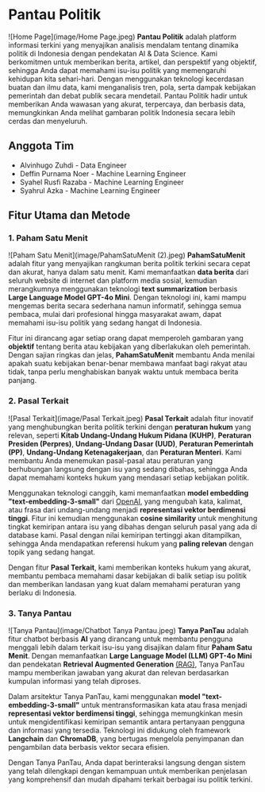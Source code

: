 # **Pantau Politik**

![Home Page](image/Home Page.jpeg)
**Pantau Politik** adalah platform informasi terkini yang menyajikan analisis mendalam tentang dinamika politik di Indonesia dengan pendekatan AI & Data Science. Kami berkomitmen untuk memberikan berita, artikel, dan perspektif yang objektif, sehingga Anda dapat memahami isu-isu politik yang memengaruhi kehidupan kita sehari-hari. Dengan menggunakan teknologi kecerdasan buatan dan ilmu data, kami menganalisis tren, pola, serta dampak kebijakan pemerintah dan debat publik secara mendetail. Pantau Politik hadir untuk memberikan Anda wawasan yang akurat, terpercaya, dan berbasis data, memungkinkan Anda melihat gambaran politik Indonesia secara lebih cerdas dan menyeluruh.

## Anggota Tim
- Alvinhugo Zuhdi - Data Engineer
- Deffin Purnama Noer - Machine Learning Engineer
- Syahel Rusfi Razaba - Machine Learning Engineer
- Syahrul Azka - Machine Learning Engineer

## Fitur Utama dan Metode
### 1. **Paham Satu Menit**

![Paham Satu Menit](image/PahamSatuMenit (2).jpeg)
**PahamSatuMenit** adalah fitur yang menyajikan rangkuman berita politik terkini secara cepat dan akurat, hanya dalam satu menit. Kami memanfaatkan **data berita** dari seluruh website di internet dan platform media sosial, kemudian merangkumnya menggunakan teknologi **text summarization** berbasis **Large Language Model GPT-4o Mini**. Dengan teknologi ini, kami mampu mengemas berita secara sederhana namun informatif, sehingga semua pembaca, mulai dari profesional hingga masyarakat awam, dapat memahami isu-isu politik yang sedang hangat di Indonesia.

Fitur ini dirancang agar setiap orang dapat memperoleh gambaran yang **objektif** tentang berita atau kebijakan yang diberlakukan oleh pemerintah. Dengan sajian ringkas dan jelas, **PahamSatuMenit** membantu Anda menilai apakah suatu kebijakan benar-benar membawa manfaat bagi rakyat atau tidak, tanpa perlu menghabiskan banyak waktu untuk membaca berita panjang.

### 2. **Pasal Terkait**

![Pasal Terkait](image/Pasal Terkait.jpeg)
**Pasal Terkait** adalah fitur inovatif yang menghubungkan berita politik terkini dengan **peraturan hukum** yang relevan, seperti **Kitab Undang-Undang Hukum Pidana (KUHP)**, **Peraturan Presiden (Perpres)**, **Undang-Undang Dasar (UUD)**, **Peraturan Pemerintah (PP)**, **Undang-Undang Ketenagakerjaan**, dan **Peraturan Menteri**. Kami membantu Anda menemukan pasal-pasal atau peraturan yang berhubungan langsung dengan isu yang sedang dibahas, sehingga Anda dapat memahami konteks hukum yang mendasari setiap kebijakan politik.

Menggunakan teknologi canggih, kami memanfaatkan **model embedding "text-embedding-3-small"** dari [OpenAI](https://platform.openai.com/docs/guides/embeddings), yang mengubah kata, kalimat, atau frasa dari undang-undang menjadi **representasi vektor berdimensi tinggi**. Fitur ini kemudian menggunakan **cosine similarity** untuk menghitung tingkat kemiripan antara isu yang dibahas dengan seluruh pasal yang ada di database kami. Pasal dengan nilai kemiripan tertinggi akan ditampilkan, sehingga Anda mendapatkan referensi hukum yang **paling relevan** dengan topik yang sedang hangat.

Dengan fitur **Pasal Terkait**, kami memberikan konteks hukum yang akurat, membantu pembaca memahami dasar kebijakan di balik setiap isu politik dan memberikan landasan yang kuat dalam memahami peraturan yang berlaku di Indonesia.

### 3. **Tanya Pantau**

![Tanya Pantau](image/Chatbot Tanya Pantau.jpeg)
**Tanya PanTau** adalah fitur chatbot berbasis **AI** yang dirancang untuk membantu pengguna menggali lebih dalam terkait isu-isu yang disajikan dalam fitur **Paham Satu Menit**. Dengan memanfaatkan **Large Language Model (LLM) GPT-4o Mini** dan pendekatan **Retrieval Augmented Generation** [(RAG)](https://aws.amazon.com/what-is/retrieval-augmented-generation/), Tanya PanTau mampu memberikan jawaban yang akurat dan relevan berdasarkan kumpulan informasi yang telah diproses.

Dalam arsitektur Tanya PanTau, kami menggunakan **model "text-embedding-3-small"** untuk mentransformasikan kata atau frasa menjadi **representasi vektor berdimensi tinggi**, sehingga memungkinkan mesin untuk mengidentifikasi kemiripan semantik antara pertanyaan pengguna dan informasi yang tersedia. Teknologi ini didukung oleh framework **Langchain** dan **ChromaDB**, yang bertugas mengelola penyimpanan dan pengambilan data berbasis vektor secara efisien.

Dengan Tanya PanTau, Anda dapat berinteraksi langsung dengan sistem yang telah dilengkapi dengan kemampuan untuk memberikan penjelasan yang komprehensif dan mudah dipahami terkait berbagai isu politik terkini.
